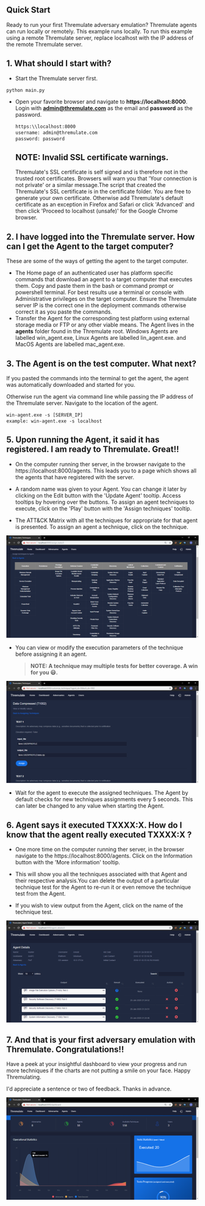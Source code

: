 ## Quick Start

Ready to run your first Thremulate adversary emulation? Thremulate agents can run locally or remotely. This example runs locally. To run this example using a remote Thremulate server, replace localhost with the IP address of the remote Thremulate server.
## 1. What should I start with?

- Start the Thremulate server first.

```
python main.py
```

- Open your favorite browser and navigate to **https://localhost:8000**.  Login with **admin@thremulate.com** as the email and **password** as the password.

   ```
   https:\\localhost:8000
   username: admin@thremulate.com
   password: password
   ```
   ## NOTE: Invalid SSL certificate warnings.
   
   Thremulate's SSL certificate is self signed and is therefore not in the trusted root certificates. Browsers will warn you that 'Your connection is not private' or a similar message.The script that created the Thremulate's SSL certificate is in the certificate folder. You are free to generate your own certificate. Otherwise add Thremulate's default certificate as an exception in Firefox and Safari or click 'Advanced' and then click 'Proceed to localhost (unsafe)' for the Google Chrome browser.

## 2. I have logged into the Thremulate server. How can I get the Agent to the target computer?

   These are some of the ways of getting the agent to the target computer.

   - The Home page of an authenticated user has platform specific commands that download an agent to a target computer that executes them. Copy and paste them in the bash or command prompt or powershell terminal. For best results use a terminal or console with Administrative privileges on the target computer. Ensure the Thremulate server IP is the correct one in the deployment commands otherwise correct it as you paste the commands.
   - Transfer the Agent for the corresponding test platform using external storage media or FTP or any other viable means. The Agent lives in the **agents** folder found in the Thremulate root. Windows Agents are labelled win_agent.exe, Linux Agents are labelled lin_agent.exe. and MacOS Agents are labelled mac_agent.exe.

## 3. The Agent is on the test computer. What next?

If you pasted the commands into the terminal to get the agent, the agent was automatically downloaded and started for you.

Otherwise run the agent via command line while passing the IP address of the Thremulate server. Navigate to the location of the agent.

   ```
   win-agent.exe -s [SERVER_IP]
   example: win-agent.exe -s localhost
   ```

## 5. Upon running the Agent, it said it has registered. I am ready to Thremulate. Great!!

- On the computer running ther server, in the browser navigate to the https://localhost:8000/agents. This leads you to a page which shows all the agents that have registered with the server.

- A random name was given to your Agent. You can change it later by clicking on the Edit button with the 'Update Agent' tooltip. Access tooltips by hovering over the buttons. To assign an agent techniques to execute, click on the 'Play' button with the 'Assign techniques' tooltip. 

- The ATT&CK Matrix with all the techniques for appropriate for that agent is presented. To assign an agent a technique, click on the technique.

![Attack Mtrix](../screenshots/matrix.png)

- You can view or modify the execution parameters of the technique before assigning it an agent.

  >**NOTE: A technique may multiple tests for better coverage. A win for you :smiley:.**

![Assign Technique](../screenshots/assign_technique.png)

- Wait for the agent to execute the assigned techniques. The Agent by default checks for new techniques assignments every 5 seconds. This can later be changed to any value when starting the Agent.



## 6. Agent says it executed TXXXX:X. How do I know that the agent really executed TXXXX:X ?

- One more time on the computer running ther server, in the browser navigate to the https://localhost:8000/agents. Click on the Information button with the 'More information' tooltip.

- This will show you all the techniques associated with that Agent and their respective analysis.You can delete the output of a particular technique test for the Agent to re-run it or even remove the technique test from the Agent.
- If you wish to view output from the Agent, click on the name of the technique test.

![Agent Details](..\screenshots\agent_details.png)


## 7. And that is your first adversary emulation with Thremulate. Congratulations!!

Have a peek at your insightful dashboard to view your progress and run more techniques if the charts are not putting a smile on your face. Happy Thremulating.

I'd appreciate a sentence or two of feedback. Thanks in advance.

![Dashboard](..\screenshots\dashboard.png)